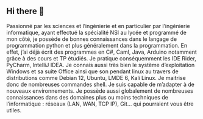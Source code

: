 ## Hi there 👋

Passionné par les sciences et l’ingénierie et en particulier par l’ingénierie informatique, ayant effectué la spécialité NSI au lycée et programmé de mon côté, je possède de bonnes connaissances dans le langage de programmation python et plus généralement dans la programmation. En effet, j’ai déjà écrit des programmes en C#, Caml, Java, Arduino notamment grâce à des cours et TP étudiés. Je pratique conséquemment les IDE Rider, PyCharm, IntelliJ IDEA. Je connais aussi très bien le système d’exploitation Windows et sa suite Office ainsi que son pendant linux au travers de distributions comme Debian 12, Ubuntu, LMDE 6, Kali Linux. Je maitrise donc de nombreuses commandes shell. Je suis capable de m’adapter à de nouveaux environnements. Je possède aussi globalement de nombreuses connaissances dans des domaines plus ou moins techniques de l’informatique : réseaux (LAN, WAN, TCP IP), Git… qui pourraient vous être utiles.

<!--
**Epsiloog/Epsiloog** is a ✨ _special_ ✨ repository because its `README.md` (this file) appears on your GitHub profile.

Here are some ideas to get you started:

- 🔭 I’m currently working on ...
- 🌱 I’m currently learning ...
- 👯 I’m looking to collaborate on ...
- 🤔 I’m looking for help with ...
- 💬 Ask me about ...
- 📫 How to reach me: ...
- 😄 Pronouns: ...
- ⚡ Fun fact: ...
-->
